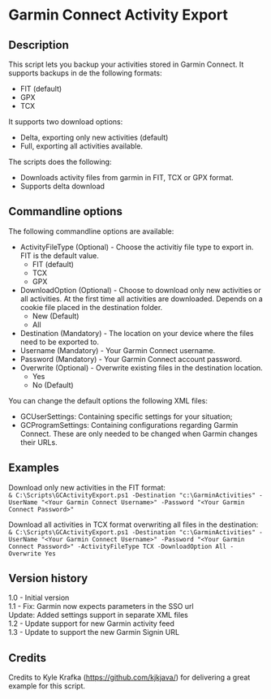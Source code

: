 # Garmin Connect Activity Export

## Description
This script lets you backup your activities stored in Garmin Connect. It supports backups in de the following formats:
- FIT (default)
- GPX
- TCX

It supports two download options:
- Delta, exporting only new activities (default)
- Full, exporting all activities available. 

The scripts does the following:
 - Downloads activity files from garmin in FIT, TCX or GPX format.
 - Supports delta download

## Commandline options
The following commandline options are available:<br>
- ActivityFileType (Optional) - Choose the activitiy file type to export in. FIT is the default value.
	- FIT (default)
	- TCX
	- GPX
- DownloadOption (Optional) - Choose to download only new activities or all activities. At the first time all activities are downloaded. Depends on a cookie file placed in the destination folder. 
	- New (Default)
	- All 
- Destination (Mandatory) - The location on your device where the files need to be exported to.
- Username (Mandatory) - Your Garmin Connect username.
- Password (Mandatory) - Your Garmin Connect account password.
- Overwrite (Optional) - Overwrite existing files in the destination location.
	- Yes
	- No (Default)

You can change the default options the following XML files:
- GCUserSettings: Containing specific settings for your situation;
- GCProgramSettings: Containing configurations regarding Garmin Connect. These are only needed to be changed when Garmin changes their URLs.

## Examples
Download only new activities in the FIT format:<br>
```& C:\Scripts\GCActivityExport.ps1 -Destination "c:\GarminActivities" -UserName "<Your Garmin Connect Username>" -Password "<Your Garmin Connect Password>"```

Download all activities in TCX format overwriting all files in the destination:<br>
```& C:\Scripts\GCActivityExport.ps1 -Destination "c:\GarminActivities" -UserName "<Your Garmin Connect Username>" -Password "<Your Garmin Connect Password>" -ActivityFileType TCX -DownloadOption All -Overwrite Yes```

## Version history<br>
1.0 - Initial version<br>
1.1 - Fix: Garmin now expects parameters in the SSO url<br>
      Update: Added settings support in separate XML files<br>
1.2 - Update support for new Garmin activity feed<br>
1.3 - Update to support the new Garmin Signin URL<br>

## Credits
Credits to Kyle Krafka (https://github.com/kjkjava/) for delivering a great example for this script. 
